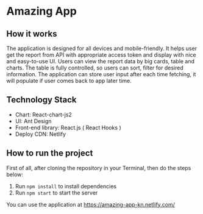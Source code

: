 # Amazing App

## How it works

The application is designed for all devices and mobile-friendly. It helps user get the report from API with appropriate access token and display with nice and easy-to-use UI. Users can view the report data by big cards, table and charts. The table is fully controlled, so users can sort, filter for desired information. The application can store user input after each time fetching, it will populate if user comes back to app later time.

## Technology Stack

- Chart: React-chart-js2
- UI: Ant Design
- Front-end library: React.js ( React Hooks )
- Deploy CDN: Netlify

## How to run the project

First of all, after cloning the repository in your Terminal, then do the steps below:

1. Run `npm install` to install dependencies
2. Run `npm start` to start the server

You can use the application at https://amazing-app-kn.netlify.com/
